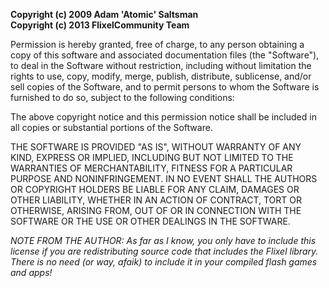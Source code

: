 
**Copyright (c) 2009 Adam 'Atomic' Saltsman**  
**Copyright (c) 2013 FlixelCommunity Team**

Permission is hereby granted, free of charge, to any person
obtaining a copy of this software and associated documentation
files (the "Software"), to deal in the Software without
restriction, including without limitation the rights to use,
copy, modify, merge, publish, distribute, sublicense, and/or sell
copies of the Software, and to permit persons to whom the
Software is furnished to do so, subject to the following
conditions:

The above copyright notice and this permission notice shall be
included in all copies or substantial portions of the Software.

THE SOFTWARE IS PROVIDED "AS IS", WITHOUT WARRANTY OF ANY KIND,
EXPRESS OR IMPLIED, INCLUDING BUT NOT LIMITED TO THE WARRANTIES
OF MERCHANTABILITY, FITNESS FOR A PARTICULAR PURPOSE AND
NONINFRINGEMENT. IN NO EVENT SHALL THE AUTHORS OR COPYRIGHT
HOLDERS BE LIABLE FOR ANY CLAIM, DAMAGES OR OTHER LIABILITY,
WHETHER IN AN ACTION OF CONTRACT, TORT OR OTHERWISE, ARISING
FROM, OUT OF OR IN CONNECTION WITH THE SOFTWARE OR THE USE OR
OTHER DEALINGS IN THE SOFTWARE.

_NOTE FROM THE AUTHOR: As far as I know, you only have to include_
_this license if you are redistributing source code that includes_
_the Flixel library.  There is no need (or way, afaik) to include_
_it in your compiled flash games and apps!_

